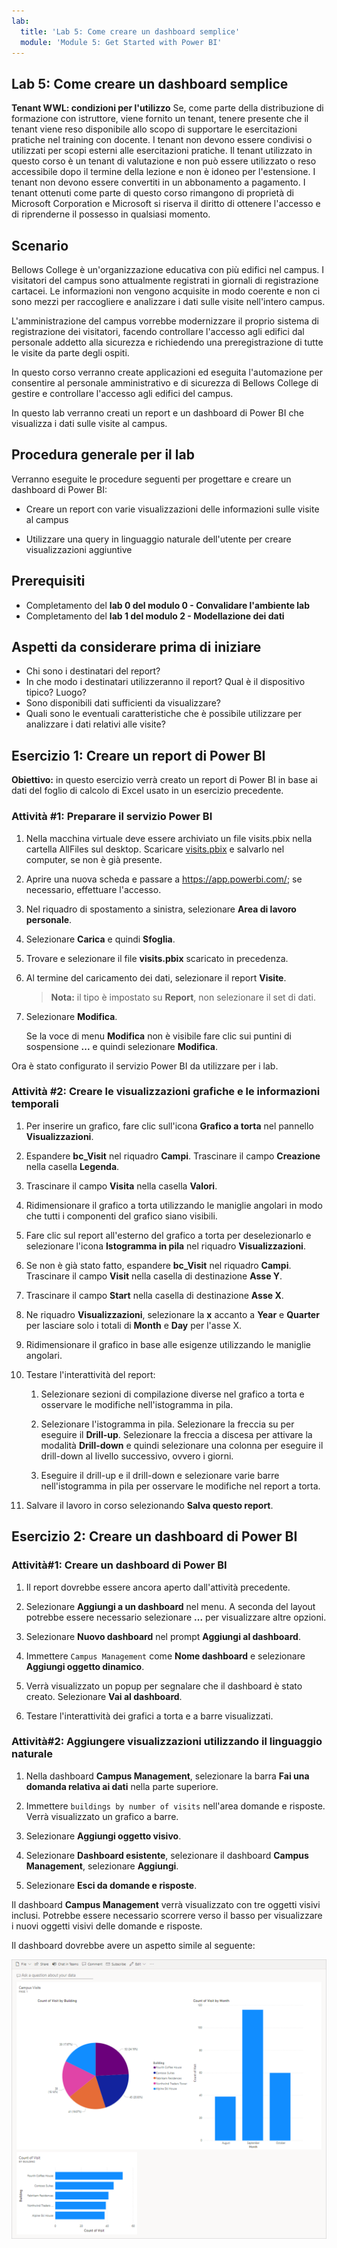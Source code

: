 ```yaml
---
lab:
  title: 'Lab 5: Come creare un dashboard semplice'
  module: 'Module 5: Get Started with Power BI'
---
```


## Lab 5: Come creare un dashboard semplice

**Tenant WWL: condizioni per l'utilizzo** Se, come parte della distribuzione di formazione con istruttore, viene fornito un tenant, tenere presente che il tenant viene reso disponibile allo scopo di supportare le esercitazioni pratiche nel training con docente. I tenant non devono essere condivisi o utilizzati per scopi esterni alle esercitazioni pratiche. Il tenant utilizzato in questo corso è un tenant di valutazione e non può essere utilizzato o reso accessibile dopo il termine della lezione e non è idoneo per l'estensione. I tenant non devono essere convertiti in un abbonamento a pagamento. I tenant ottenuti come parte di questo corso rimangono di proprietà di Microsoft Corporation e Microsoft si riserva il diritto di ottenere l'accesso e di riprenderne il possesso in qualsiasi momento. 

## Scenario

Bellows College è un'organizzazione educativa con più edifici nel campus. I visitatori del campus sono attualmente registrati in giornali di registrazione cartacei. Le informazioni non vengono acquisite in modo coerente e non ci sono mezzi per raccogliere e analizzare i dati sulle visite nell'intero campus.

L'amministrazione del campus vorrebbe modernizzare il proprio sistema di registrazione dei visitatori, facendo controllare l'accesso agli edifici dal personale addetto alla sicurezza e richiedendo una preregistrazione di tutte le visite da parte degli ospiti.

In questo corso verranno create applicazioni ed eseguita l'automazione per consentire al personale amministrativo e di sicurezza di Bellows College di gestire e controllare l'accesso agli edifici del campus.

In questo lab verranno creati un report e un dashboard di Power BI che visualizza i dati sulle visite al campus.

## Procedura generale per il lab

Verranno eseguite le procedure seguenti per progettare e creare un dashboard di Power BI:

-   Creare un report con varie visualizzazioni delle informazioni sulle visite al campus

-   Utilizzare una query in linguaggio naturale dell'utente per creare visualizzazioni aggiuntive

## Prerequisiti

- Completamento del **lab 0 del modulo 0 - Convalidare l'ambiente lab**
- Completamento del **lab 1 del modulo 2 - Modellazione dei dati**

## Aspetti da considerare prima di iniziare

-   Chi sono i destinatari del report?
-   In che modo i destinatari utilizzeranno il report? Qual è il dispositivo tipico? Luogo?
-   Sono disponibili dati sufficienti da visualizzare?
-   Quali sono le eventuali caratteristiche che è possibile utilizzare per analizzare i dati relativi alle visite?

## Esercizio 1: Creare un report di Power BI

**Obiettivo:** in questo esercizio verrà creato un report di Power BI in base ai dati del foglio di calcolo di Excel usato in un esercizio precedente.

### Attività \#1: Preparare il servizio Power BI

1.  Nella macchina virtuale deve essere archiviato un file visits.pbix nella cartella AllFiles sul desktop. Scaricare [visits.pbix](https://github.com/MicrosoftLearning/PL-900-Microsoft-Power-Platform-Fundamentals/raw/master/Allfiles/visits.pbix) e salvarlo nel computer, se non è già presente.

2.  Aprire una nuova scheda e passare a <https://app.powerbi.com/>; se necessario, effettuare l'accesso.

3.  Nel riquadro di spostamento a sinistra, selezionare **Area di lavoro personale**.

5.  Selezionare **Carica** e quindi **Sfoglia**.

6.  Trovare e selezionare il file **visits.pbix** scaricato in precedenza. 

7.  Al termine del caricamento dei dati, selezionare il report **Visite**.

    > **Nota:** il tipo è impostato su **Report**, non selezionare il set di dati.

8.  Selezionare **Modifica**. 

    Se la voce di menu **Modifica** non è visibile fare clic sui puntini di sospensione **...** e quindi selezionare **Modifica**.

Ora è stato configurato il servizio Power BI da utilizzare per i lab.


### Attività \#2: Creare le visualizzazioni grafiche e le informazioni temporali

1.  Per inserire un grafico, fare clic sull'icona **Grafico a torta** nel pannello **Visualizzazioni**.

2.  Espandere **bc_Visit** nel riquadro **Campi**. Trascinare il campo **Creazione** nella casella **Legenda**.

3.  Trascinare il campo **Visita** nella casella **Valori**.

4.  Ridimensionare il grafico a torta utilizzando le maniglie angolari in modo che tutti i componenti del grafico siano visibili.

5.  Fare clic sul report all'esterno del grafico a torta per deselezionarlo e selezionare l'icona **Istogramma in pila** nel riquadro **Visualizzazioni**.

6.  Se non è già stato fatto, espandere **bc_Visit** nel riquadro **Campi**. Trascinare il campo **Visit** nella casella di destinazione **Asse Y**.

7.  Trascinare il campo **Start** nella casella di destinazione **Asse X**.

8.  Ne riquadro **Visualizzazioni**, selezionare la **x** accanto a **Year** e **Quarter** per lasciare solo i totali di **Month** e **Day** per l'asse X.

9.  Ridimensionare il grafico in base alle esigenze utilizzando le maniglie angolari.

10. Testare l'interattività del report:

    1.  Selezionare sezioni di compilazione diverse nel grafico a torta e osservare le modifiche nell'istogramma in pila.

    2.  Selezionare l'istogramma in pila. Selezionare la freccia su per eseguire il **Drill-up**. Selezionare la freccia a discesa per attivare la modalità **Drill-down** e quindi selezionare una colonna per eseguire il drill-down al livello successivo, ovvero i giorni.

    3.  Eseguire il drill-up e il drill-down e selezionare varie barre nell'istogramma in pila per osservare le modifiche nel report a torta.

11. Salvare il lavoro in corso selezionando **Salva questo report**.


## Esercizio 2: Creare un dashboard di Power BI

### Attività\#1: Creare un dashboard di Power BI

1.  Il report dovrebbe essere ancora aperto dall'attività precedente.

2.  Selezionare **Aggiungi a un dashboard** nel menu. A seconda del layout potrebbe essere necessario selezionare **...** per visualizzare altre opzioni.

3.  Selezionare **Nuovo dashboard** nel prompt **Aggiungi al dashboard**.

4.  Immettere `Campus Management` come **Nome dashboard** e selezionare **Aggiungi oggetto dinamico**.

5.  Verrà visualizzato un popup per segnalare che il dashboard è stato creato. Selezionare **Vai al dashboard**.

6.  Testare l'interattività dei grafici a torta e a barre visualizzati.


### Attività\#2: Aggiungere visualizzazioni utilizzando il linguaggio naturale

1.  Nella dashboard **Campus Management**, selezionare la barra **Fai una domanda relativa ai dati** nella parte superiore.

2.  Immettere `buildings by number of visits` nell'area domande e risposte. Verrà visualizzato un grafico a barre.

3.  Selezionare **Aggiungi oggetto visivo**.

4.  Selezionare **Dashboard esistente**, selezionare il dashboard **Campus Management**, selezionare **Aggiungi**.

5.  Selezionare **Esci da domande e risposte**.

Il dashboard **Campus Management** verrà visualizzato con tre oggetti visivi inclusi. Potrebbe essere necessario scorrere verso il basso per visualizzare i nuovi oggetti visivi delle domande e risposte.

Il dashboard dovrebbe avere un aspetto simile al seguente:

![](media/5-powerbi-result.png)
